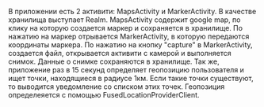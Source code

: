 В приложении есть 2 активити: MapsActivity и MarkerActivity. В качестве хранилища выступает Realm.
MapsActivity содержит google map, по клику на которую создается маркер и сохраняется в хранилище.
По нажатию на маркер отрывается MarkerActivity, в которую передаются координаты маркера.
По нажатию на кнопку "capture" в MarkerActivity, создается файл, открывается активити с камерой и выполняется снимок.
Данные о снимке сохраняются в хранилище.
Так же, приложение раз в 15 секунд определяет геопозицию пользователя и ищет точки, находящиеся в радиусе 1км. 
Если такие точки существуют, то выводится уведомление со списком этих точек.
Геопозиция определеяется с помощью FusedLocationProviderClient.